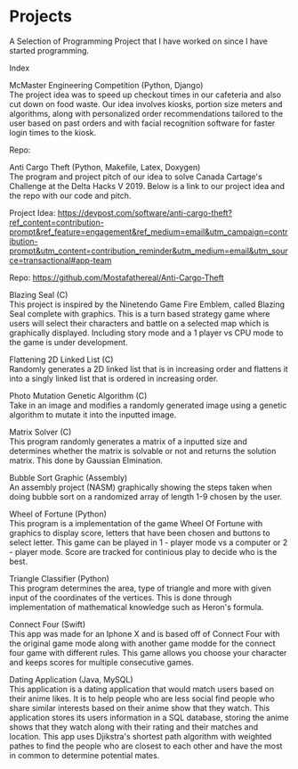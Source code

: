 # Projects
A Selection of Programming Project that I have worked on since I have started programming.

Index

McMaster Engineering Competition (Python, Django)\
The project idea was to speed up checkout times in our cafeteria and also cut down on food waste. Our idea involves kiosks, portion size meters and algorithms, along with personalized order recommendations tailored to the user based on past orders and with facial recognition software for faster login times to the kiosk.

Repo: 

Anti Cargo Theft (Python, Makefile, Latex, Doxygen)\
The program and project pitch of our idea to solve Canada Cartage's Challenge at the Delta Hacks V 2019. 
Below is a link to our project idea and the repo with our code and pitch.

Project Idea:
https://devpost.com/software/anti-cargo-theft?ref_content=contribution-prompt&ref_feature=engagement&ref_medium=email&utm_campaign=contribution-prompt&utm_content=contribution_reminder&utm_medium=email&utm_source=transactional#app-team

Repo:
https://github.com/Mostafathereal/Anti-Cargo-Theft

Blazing Seal (C)\
This project is inspired by the Ninetendo Game Fire Emblem, called Blazing Seal complete with graphics. This is a turn based strategy game where users will select their characters and battle on a selected map which is graphically displayed. Including story mode and a 1 player vs CPU mode to the game is under development.

Flattening 2D Linked List (C)\
Randomly generates a 2D linked list that is in increasing order and flattens it into a singly linked list that is ordered in increasing order.

Photo Mutation Genetic Algorithm (C)\
Take in an image and modifies a randomly generated image using a genetic algorithm to mutate it into the inputted image.

Matrix Solver (C)\
This program randomly generates a matrix of a inputted size and determines whether the matrix is solvable or not and returns the solution matrix. This done by Gaussian Elmination. 

Bubble Sort Graphic (Assembly)\
An assembly project (NASM) graphically showing the steps taken when doing bubble sort on a randomized array of length 1-9 chosen by the user.

Wheel of Fortune (Python)\
This program is a implementation of the game Wheel Of Fortune with graphics to display score, letters that have been chosen and buttons to select letter. This game can be played in 1 - player mode vs a computer or 2 - player mode. Score are tracked for continious play to decide who is the best.

Triangle Classifier (Python)\
This program determines the area, type of triangle and more with given input of the coordinates of the vertices. This is done through implementation of mathematical knowledge such as Heron's formula.

Connect Four (Swift)\
This app was made for an Iphone X and is based off of Connect Four with the original game mode along with another game modde for the connect four game with different rules. This game allows you choose your character and keeps scores for multiple consecutive games.

Dating Application (Java, MySQL)\
This application is a dating application that would match users based on their anime likes. It is to help people who are less social find people who share similar interests based on their anime show that they watch. This application stores its users information in a SQL database, storing the anime shows that they watch along with their rating and their matches and location. This app uses Djikstra's shortest path algorithm with weighted pathes to find the people who are closest to each other and have the most in common to determine potential mates.
